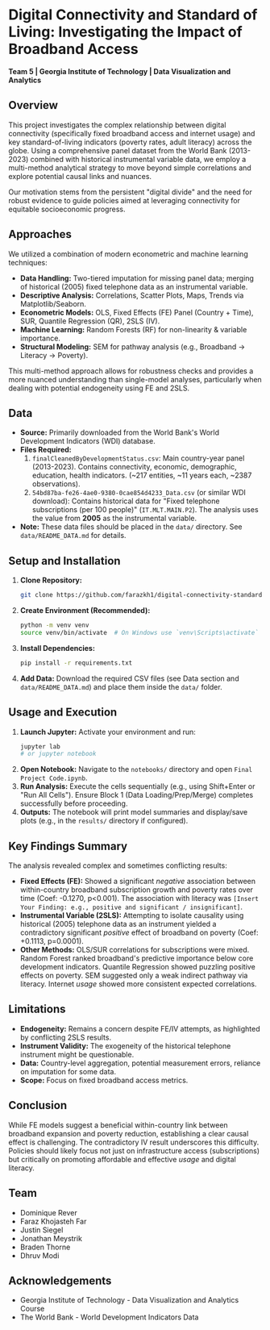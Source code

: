 # Digital Connectivity and Standard of Living: Investigating the Impact of Broadband Access

**Team 5 | Georgia Institute of Technology | Data Visualization and Analytics**

## Overview

This project investigates the complex relationship between digital connectivity (specifically fixed broadband access and internet usage) and key standard-of-living indicators (poverty rates, adult literacy) across the globe. Using a comprehensive panel dataset from the World Bank (2013-2023) combined with historical instrumental variable data, we employ a multi-method analytical strategy to move beyond simple correlations and explore potential causal links and nuances.

Our motivation stems from the persistent "digital divide" and the need for robust evidence to guide policies aimed at leveraging connectivity for equitable socioeconomic progress.

## Approaches

We utilized a combination of modern econometric and machine learning techniques:

*   **Data Handling:** Two-tiered imputation for missing panel data; merging of historical (2005) fixed telephone data as an instrumental variable.
*   **Descriptive Analysis:** Correlations, Scatter Plots, Maps, Trends via Matplotlib/Seaborn.
*   **Econometric Models:** OLS, Fixed Effects (FE) Panel (Country + Time), SUR, Quantile Regression (QR), 2SLS (IV).
*   **Machine Learning:** Random Forests (RF) for non-linearity & variable importance.
*   **Structural Modeling:** SEM for pathway analysis (e.g., Broadband → Literacy → Poverty).

This multi-method approach allows for robustness checks and provides a more nuanced understanding than single-model analyses, particularly when dealing with potential endogeneity using FE and 2SLS.

## Data

*   **Source:** Primarily downloaded from the World Bank's World Development Indicators (WDI) database.
*   **Files Required:**
    1.  `finalCleanedByDevelopmentStatus.csv`: Main country-year panel (2013-2023). Contains connectivity, economic, demographic, education, health indicators. (~217 entities, ~11 years each, ~2387 observations).
    2.  `54bd87ba-fe26-4ae0-9380-0cae854d4233_Data.csv` (or similar WDI download): Contains historical data for "Fixed telephone subscriptions (per 100 people)" (`IT.MLT.MAIN.P2`). The analysis uses the value from **2005** as the instrumental variable.
*   **Note:** These data files should be placed in the `data/` directory. See `data/README_DATA.md` for details.


## Setup and Installation

1.  **Clone Repository:**
    ```bash
    git clone https://github.com/farazkh1/digital-connectivity-standard-of-living.git
    ```
2.  **Create Environment (Recommended):**
    ```bash
    python -m venv venv
    source venv/bin/activate  # On Windows use `venv\Scripts\activate`
    ```
3.  **Install Dependencies:**
    ```bash
    pip install -r requirements.txt
    ```
4.  **Add Data:** Download the required CSV files (see Data section and `data/README_DATA.md`) and place them inside the `data/` folder.

## Usage and Execution

1.  **Launch Jupyter:** Activate your environment and run:
    ```bash
    jupyter lab
    # or jupyter notebook
    ```
2.  **Open Notebook:** Navigate to the `notebooks/` directory and open `Final Project Code.ipynb`.
3.  **Run Analysis:** Execute the cells sequentially (e.g., using Shift+Enter or "Run All Cells"). Ensure Block 1 (Data Loading/Prep/Merge) completes successfully before proceeding.
4.  **Outputs:** The notebook will print model summaries and display/save plots (e.g., in the `results/` directory if configured).

## Key Findings Summary

The analysis revealed complex and sometimes conflicting results:
*   **Fixed Effects (FE):** Showed a significant *negative* association between within-country broadband subscription growth and poverty rates over time (Coef: -0.1270, p<0.001). The association with literacy was `[Insert Your Finding: e.g., positive and significant / insignificant]`.
*   **Instrumental Variable (2SLS):** Attempting to isolate causality using historical (2005) telephone data as an instrument yielded a contradictory significant *positive* effect of broadband on poverty (Coef: +0.1113, p=0.0001).
*   **Other Methods:** OLS/SUR correlations for subscriptions were mixed. Random Forest ranked broadband's predictive importance below core development indicators. Quantile Regression showed puzzling positive effects on poverty. SEM suggested only a weak indirect pathway via literacy. Internet *usage* showed more consistent expected correlations.

## Limitations

*   **Endogeneity:** Remains a concern despite FE/IV attempts, as highlighted by conflicting 2SLS results.
*   **Instrument Validity:** The exogeneity of the historical telephone instrument might be questionable.
*   **Data:** Country-level aggregation, potential measurement errors, reliance on imputation for some data.
*   **Scope:** Focus on fixed broadband access metrics.

## Conclusion

While FE models suggest a beneficial within-country link between broadband expansion and poverty reduction, establishing a clear causal effect is challenging. The contradictory IV result underscores this difficulty. Policies should likely focus not just on infrastructure access (subscriptions) but critically on promoting affordable and effective *usage* and digital literacy.

## Team

*   Dominique Rever
*   Faraz Khojasteh Far
*   Justin Siegel
*   Jonathan Meystrik
*   Braden Thorne
*   Dhruv Modi

## Acknowledgements

*   Georgia Institute of Technology - Data Visualization and Analytics Course
*   The World Bank - World Development Indicators Data
